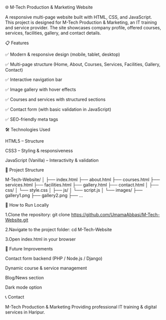 🌐 M-Tech Production & Marketing Website

A responsive multi-page website built with HTML, CSS, and JavaScript.
This project is designed for M-Tech Production & Marketing, an IT training and service provider.
The site showcases company profile, offered courses, services, facilities, gallery, and contact details.

📋 Features

✅ Modern & responsive design (mobile, tablet, desktop)

✅ Multi-page structure (Home, About, Courses, Services, Facilities, Gallery, Contact)

✅ Interactive navigation bar

✅ Image gallery with hover effects

✅ Courses and services with structured sections

✅ Contact form (with basic validation in JavaScript)

✅ SEO-friendly meta tags

🛠️ Technologies Used

HTML5 – Structure

CSS3 – Styling & responsiveness

JavaScript (Vanilla) – Interactivity & validation

📂 Project Structure

M-Tech-Website/
│
├── index.html
├── about.html
├── courses.html
├── services.html
├── facilities.html
├── gallery.html
├── contact.html
│
├── css/
│   └── style.css
│
├── js/
│   └── script.js
│
└── images/
    ├── gallery1.png
    ├── gallery2.png
    ├── ...
    
🚀 How to Run Locally

1.Clone the repository:
git clone https://github.com/UmamaAbbasi/M-Tech-Website.git

2.Navigate to the project folder:
cd M-Tech-Website

3.Open index.html in your browser

🎯 Future Improvements

Contact form backend (PHP / Node.js / Django)

Dynamic course & service management

Blog/News section

Dark mode option

📞 Contact

M-Tech Production & Marketing
Providing professional IT training & digital services in Haripur.

